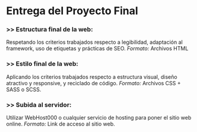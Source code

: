 # Entrega del Proyecto Final

### >> Estructura final de la web:
Respetando los criterios trabajados respecto a legibilidad, adaptación al framework, uso de etiquetas y prácticas de SEO.
*Formato:* Archivos HTML

### >> Estilo final de la web:
Aplicando los criterios trabajados respecto a estructura visual, diseño atractivo y responsive, y reciclado de código.
*Formato:* Archivos CSS + SASS o SCSS.

### >> Subida al servidor:
Utilizar WebHost000 o cualquier servicio de hosting para poner el sitio web online.
*Formato:* Link de acceso al sitio web.
